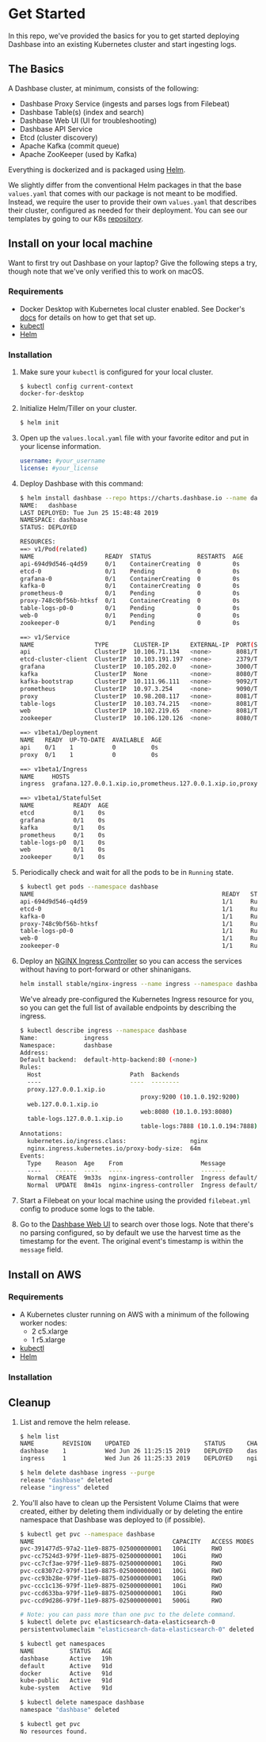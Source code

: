 # Get Started
In this repo, we've provided the basics for you to get started deploying Dashbase into an existing Kubernetes cluster and start ingesting logs.

## The Basics
A Dashbase cluster, at minimum, consists of the following:
- Dashbase Proxy Service (ingests and parses logs from Filebeat)
- Dashbase Table(s) (index and search)
- Dashbase Web UI (UI for troubleshooting)
- Dashbase API Service
- Etcd (cluster discovery)
- Apache Kafka (commit queue)
- Apache ZooKeeper (used by Kafka)

Everything is dockerized and is packaged using [Helm](https://github.com/helm/helm#helm-in-a-handbasket).

We slightly differ from the conventional Helm packages in that the base `values.yaml` that comes with our package is not meant to be modified. Instead, we require the user to provide their own `values.yaml` that describes their cluster, configured as needed for their deployment. You can see our templates by going to our K8s [repository](https://github.com/dashbase/dashbase-k8s/tree/master/dashbase).

## Install on your local machine
Want to first try out Dashbase on your laptop? Give the following steps a try, though note that we've only verified this to work on macOS.

### Requirements
- Docker Desktop with Kubernetes local cluster enabled. See Docker's [docs](https://docs.docker.com/docker-for-mac/#kubernetes) for details on how to get that set up.
- [kubectl](https://kubernetes.io/docs/tasks/tools/install-kubectl/)
- [Helm](https://helm.sh/docs/using_helm/)

### Installation
1. Make sure your `kubectl` is configured for your local cluster.
    ```
    $ kubectl config current-context
    docker-for-desktop
    ```
2. Initialize Helm/Tiller on your cluster.
    ```bash
    $ helm init
    ```
3. Open up the `values.local.yaml` file with your favorite editor and put in your license information.
    ```yaml
    username: #your_username
    license: #your_license
    ```
4. Deploy Dashbase with this command:
    ```bash
    $ helm install dashbase --repo https://charts.dashbase.io --name dashbase --namespace dashbase -f values.local.yaml
    NAME:   dashbase
    LAST DEPLOYED: Tue Jun 25 15:48:48 2019
    NAMESPACE: dashbase
    STATUS: DEPLOYED

    RESOURCES:
    ==> v1/Pod(related)
    NAME                    READY  STATUS             RESTARTS  AGE
    api-694d9d546-q4d59     0/1    ContainerCreating  0         0s
    etcd-0                  0/1    Pending            0         0s
    grafana-0               0/1    ContainerCreating  0         0s
    kafka-0                 0/1    ContainerCreating  0         0s
    prometheus-0            0/1    Pending            0         0s
    proxy-748c9bf56b-htksf  0/1    ContainerCreating  0         0s
    table-logs-p0-0         0/1    Pending            0         0s
    web-0                   0/1    Pending            0         0s
    zookeeper-0             0/1    Pending            0         0s

    ==> v1/Service
    NAME                 TYPE       CLUSTER-IP      EXTERNAL-IP  PORT(S)            AGE
    api                  ClusterIP  10.106.71.134   <none>       8081/TCP,9876/TCP  0s
    etcd-cluster-client  ClusterIP  10.103.191.197  <none>       2379/TCP           0s
    grafana              ClusterIP  10.105.202.0    <none>       3000/TCP           0s
    kafka                ClusterIP  None            <none>       8080/TCP,9092/TCP  0s
    kafka-bootstrap      ClusterIP  10.111.96.111   <none>       9092/TCP           0s
    prometheus           ClusterIP  10.97.3.254     <none>       9090/TCP           0s
    proxy                ClusterIP  10.98.208.117   <none>       8081/TCP,9200/TCP  0s
    table-logs           ClusterIP  10.103.74.215   <none>       8081/TCP,7888/TCP  0s
    web                  ClusterIP  10.102.219.65   <none>       8081/TCP,8080/TCP  0s
    zookeeper            ClusterIP  10.106.120.126  <none>       8080/TCP,2181/TCP  0s

    ==> v1beta1/Deployment
    NAME   READY  UP-TO-DATE  AVAILABLE  AGE
    api    0/1    1           0          0s
    proxy  0/1    1           0          0s

    ==> v1beta1/Ingress
    NAME     HOSTS                                                                                    ADDRESS  PORTS  AGE
    ingress  grafana.127.0.0.1.xip.io,prometheus.127.0.0.1.xip.io,proxy.127.0.0.1.xip.io + 2 more...  80       0s

    ==> v1beta1/StatefulSet
    NAME           READY  AGE
    etcd           0/1    0s
    grafana        0/1    0s
    kafka          0/1    0s
    prometheus     0/1    0s
    table-logs-p0  0/1    0s
    web            0/1    0s
    zookeeper      0/1    0s
    ```
5. Periodically check and wait for all the pods to be in `Running` state.
    ```bash
    $ kubectl get pods --namespace dashbase
    NAME                                                     READY   STATUS              RESTARTS   AGE
    api-694d9d546-q4d59                                      1/1     Running             0          1m
    etcd-0                                                   1/1     Running             0          1m
    kafka-0                                                  1/1     Running             0          1m
    proxy-748c9bf56b-htksf                                   1/1     Running             0          1m
    table-logs-p0-0                                          1/1     Running             0          1m
    web-0                                                    1/1     Running             0          1m
    zookeeper-0                                              1/1     Running             0          1m
    ```

6. Deploy an [NGINX Ingress Controller](https://kubernetes.github.io/ingress-nginx/) so you can access the services without having to port-forward or other shinanigans.
    ```bash
    helm install stable/nginx-ingress --name ingress --namespace dashbase
    ```
    We've already pre-configured the Kubernetes Ingress resource for you, so you can get the full list of available endpoints by describing the ingress.
    ```bash
    $ kubectl describe ingress --namespace dashbase
    Name:             ingress
    Namespace:        dashbase
    Address:
    Default backend:  default-http-backend:80 (<none>)
    Rules:
      Host                         Path  Backends
      ----                         ----  --------
      proxy.127.0.0.1.xip.io
                                      proxy:9200 (10.1.0.192:9200)
      web.127.0.0.1.xip.io
                                      web:8080 (10.1.0.193:8080)
      table-logs.127.0.0.1.xip.io
                                      table-logs:7888 (10.1.0.194:7888)
    Annotations:
      kubernetes.io/ingress.class:                  nginx
      nginx.ingress.kubernetes.io/proxy-body-size:  64m
    Events:
      Type    Reason  Age    From                      Message
      ----    ------  ----   ----                      -------
      Normal  CREATE  9m33s  nginx-ingress-controller  Ingress default/ingress
      Normal  UPDATE  8m41s  nginx-ingress-controller  Ingress default/ingress
    ```

7. Start a Filebeat on your local machine using the provided `filebeat.yml` config to produce some logs to the table. 

8. Go to the [Dashbase Web UI](http://web.127.0.0.1.xip.io) to search over those logs. Note that there's no parsing configured, so by default we use the harvest time as the timestamp for the event. The original event's timestamp is within the `message` field.

## Install on AWS

### Requirements
- A Kubernetes cluster running on AWS with a minimum of the following worker nodes:
  - 2 c5.xlarge
  - 1 r5.xlarge
- [kubectl](https://kubernetes.io/docs/tasks/tools/install-kubectl/)
- [Helm](https://helm.sh/docs/using_helm/)

### Installation

## Cleanup
1. List and remove the helm release.
    ```bash
    $ helm list
    NAME    	REVISION	UPDATED                 	STATUS  	CHART              	APP VERSION	NAMESPACE
    dashbase	1       	Wed Jun 26 11:25:15 2019	DEPLOYED	dashbase-0.21.0    	0.21.0     	dashbase
    ingress 	1       	Wed Jun 26 11:25:33 2019	DEPLOYED	nginx-ingress-1.7.0	0.24.1     	dashbase

    $ helm delete dashbase ingress --purge
    release "dashbase" deleted
    release "ingress" deleted
    ```
2. You'll also have to clean up the Persistent Volume Claims that were created, either by deleting them individually or by deleting the entire namespace that Dashbase was deployed to (if possible).
    ```bash
    $ kubectl get pvc --namespace dashbase
    NAME                                       CAPACITY   ACCESS MODES   RECLAIM POLICY   STATUS   CLAIM                                         STORAGECLASS   REASON   AGE
    pvc-391477d5-97a2-11e9-8875-025000000001   10Gi       RWO            Delete           Bound    dashbase/elasticsearch-data-elasticsearch-0   hostpath                18h
    pvc-cc7524d3-979f-11e9-8875-025000000001   10Gi       RWO            Delete           Bound    dashbase/etcd-data-etcd-0                     hostpath                19h
    pvc-cc7cf3ae-979f-11e9-8875-025000000001   10Gi       RWO            Delete           Bound    dashbase/zookeeper-data-zookeeper-0           hostpath                19h
    pvc-cc8307c2-979f-11e9-8875-025000000001   10Gi       RWO            Delete           Bound    dashbase/grafana-data-grafana-0               hostpath                19h
    pvc-cc93b28e-979f-11e9-8875-025000000001   10Gi       RWO            Delete           Bound    dashbase/web-data-web-0                       hostpath                19h
    pvc-ccc1c136-979f-11e9-8875-025000000001   10Gi       RWO            Delete           Bound    dashbase/prometheus-data-prometheus-0         hostpath                19h
    pvc-ccd633ba-979f-11e9-8875-025000000001   10Gi       RWO            Delete           Bound    dashbase/table-data-table-logs-p0-0           hostpath                19h
    pvc-ccd9d286-979f-11e9-8875-025000000001   500Gi      RWO            Delete           Bound    dashbase/kafka-data-kafka-0                   hostpath                19h

    # Note: you can pass more than one pvc to the delete command.
    $ kubectl delete pvc elasticsearch-data-elasticsearch-0
    persistentvolumeclaim "elasticsearch-data-elasticsearch-0" deleted
    ```

    ```bash
    $ kubectl get namespaces
    NAME          STATUS   AGE
    dashbase      Active   19h
    default       Active   91d
    docker        Active   91d
    kube-public   Active   91d
    kube-system   Active   91d

    $ kubectl delete namespace dashbase
    namespace "dashbase" deleted

    $ kubectl get pvc
    No resources found.
    ```
